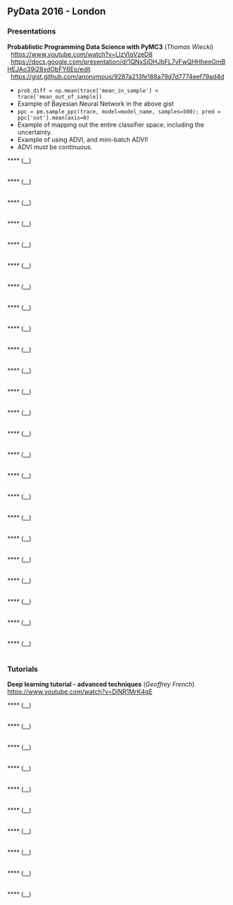 ## PyData 2016 - London

### Presentations

**Probablistic Programming Data Science with PyMC3** (_Thomas Wiecki_)
<br/>&nbsp;&nbsp;https://www.youtube.com/watch?v=LlzVlqVzeD8
<br/>&nbsp;&nbsp;https://docs.google.com/presentation/d/1QNxSjDHJbFL7vFwQHHheeGmBHEJAo39j28xdObFY6Eo/edit
<br/>&nbsp;&nbsp;https://gist.github.com/anonymous/9287a213fe188a79d7d7774eef79ad4d

 - `prob_diff = np.mean(trace['mean_in_sample'] < trace['mean_out_of_sample])`
 - Example of Bayesian Neural Network in the above gist
 - `ppc = pm.sample_ppc(trace, model=model_name, samples=500); pred = ppc['out'].mean(axis=0)`
 - Example of mapping out the entire classifier space, including the uncertainty.
 - Example of using ADVI, and mini-batch ADVI!
  - ADVI must be continuous.

**** (__)
<br/>
<br/>

**** (__)
<br/>
<br/>

**** (__)
<br/>
<br/>

**** (__)
<br/>
<br/>

**** (__)
<br/>
<br/>

**** (__)
<br/>
<br/>

**** (__)
<br/>
<br/>

**** (__)
<br/>
<br/>

**** (__)
<br/>
<br/>

**** (__)
<br/>
<br/>

**** (__)
<br/>
<br/>

**** (__)
<br/>
<br/>

**** (__)
<br/>
<br/>

**** (__)
<br/>
<br/>

**** (__)
<br/>
<br/>

**** (__)
<br/>
<br/>

**** (__)
<br/>
<br/>

**** (__)
<br/>
<br/>

**** (__)
<br/>
<br/>

**** (__)
<br/>
<br/>

**** (__)
<br/>
<br/>

**** (__)
<br/>
<br/>

**** (__)
<br/>
<br/>

**** (__)
<br/>
<br/>


### Tutorials

**Deep learning tutorial - advanced techniques** (_Geoffrey French_)
<br/>https://www.youtube.com/watch?v=DlNR1MrK4qE

**** (__)
<br/>
<br/>

**** (__)
<br/>
<br/>

**** (__)
<br/>
<br/>

**** (__)
<br/>
<br/>

**** (__)
<br/>
<br/>


**** (__)
<br/>
<br/>

**** (__)
<br/>
<br/>

**** (__)
<br/>
<br/>

**** (__)
<br/>
<br/>

**** (__)
<br/>
<br/>
